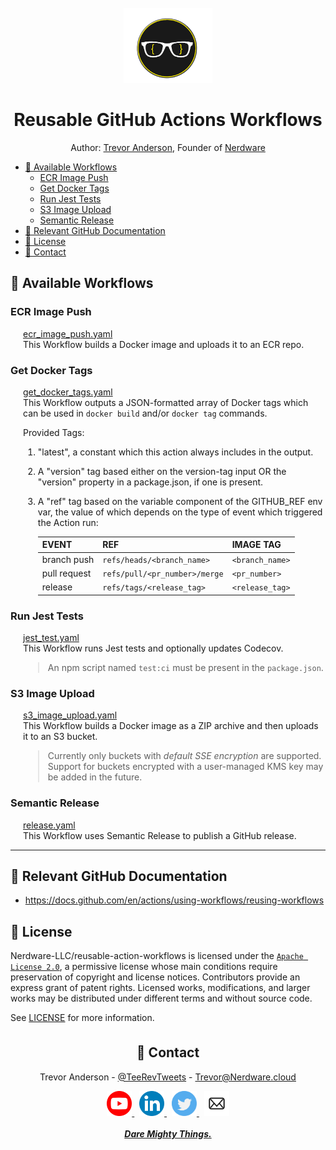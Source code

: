 <br>
<div align="center">

  <a href="https://github.com/Nerdware-LLC">
    <img src="https://github.com/Nerdware-LLC/.github/blob/main/profile/nerdware_logo.png" height="120" alt="Nerdware_Logo" />
  </a>

  <h1>Reusable GitHub Actions Workflows</h1>

Author: [Trevor Anderson](https://github.com/trevor-anderson), Founder of [Nerdware](https://github.com/Nerdware-LLC)

</div>

- [🚀 Available Workflows](#-available-workflows)
  - [ECR Image Push](#ecr-image-push)
  - [Get Docker Tags](#get-docker-tags)
  - [Run Jest Tests](#run-jest-tests)
  - [S3 Image Upload](#s3-image-upload)
  - [Semantic Release](#semantic-release)
- [📖 Relevant GitHub Documentation](#-relevant-github-documentation)
- [📝 License](#-license)
- [💬 Contact](#-contact)

## 🚀 Available Workflows

### ECR Image Push

<div style="padding-left:20px;">

[ecr_image_push.yaml](/.github/workflows/ecr_image_push.yaml) <br>
This Workflow builds a Docker image and uploads it to an ECR repo.

</div>

### Get Docker Tags

<div style="padding-left:20px;">

[get_docker_tags.yaml](/.github/workflows/get_docker_tags.yaml) <br>
This Workflow outputs a JSON-formatted array of Docker tags which can be used in `docker build` and/or `docker tag` commands.

Provided Tags:

1. "latest", a constant which this action always includes in the output.
2. A "version" tag based either on the version-tag input OR the "version" property in a package.json, if one is present.
3. A "ref" tag based on the variable component of the GITHUB_REF env var, the value of which depends on the type of event which triggered the Action run:

   | EVENT        | REF                           | IMAGE TAG       |
   | :----------- | :---------------------------- | :-------------- |
   | branch push  | `refs/heads/<branch_name>`    | `<branch_name>` |
   | pull request | `refs/pull/<pr_number>/merge` | `<pr_number>`   |
   | release      | `refs/tags/<release_tag>`     | `<release_tag>` |

</div>

### Run Jest Tests

<div style="padding-left:20px;">

[jest_test.yaml](/.github/workflows/jest_test.yaml) <br>
This Workflow runs Jest tests and optionally updates Codecov.

> An npm script named `test:ci` must be present in the `package.json`.

</div>

### S3 Image Upload

<div style="padding-left:20px;">

[s3_image_upload.yaml](/.github/workflows/s3_image_upload.yaml) <br>
This Workflow builds a Docker image as a ZIP archive and then uploads it to an S3 bucket.

> Currently only buckets with _default SSE encryption_ are supported. Support for buckets encrypted with a user-managed KMS key may be added in the future.

</div>

### Semantic Release

<div style="padding-left:20px;">

[release.yaml](/.github/workflows/release.yaml) <br>
This Workflow uses Semantic Release to publish a GitHub release.

</div>

---

## 📖 Relevant GitHub Documentation

- https://docs.github.com/en/actions/using-workflows/reusing-workflows

## 📝 License

Nerdware-LLC/reusable-action-workflows is licensed under the [`Apache License 2.0`](/LICENSE), a permissive license whose main conditions require preservation of copyright and license notices. Contributors provide an express grant of patent rights. Licensed works, modifications, and larger works may be distributed under different terms and without source code.

See [LICENSE](/LICENSE) for more information.

<div align="center" style="margin-top:35px;">

## 💬 Contact

Trevor Anderson - [@TeeRevTweets](https://twitter.com/teerevtweets) - [Trevor@Nerdware.cloud](mailto:Trevor@Nerdware.cloud)

  <a href="https://www.youtube.com/channel/UCguSCK_j1obMVXvv-DUS3ng">
    <img src="./.github/assets/YouTube_icon_circle.svg" height="40" />
  </a>
  &nbsp;
  <a href="https://www.linkedin.com/in/trevor-anderson-3a3b0392/">
    <img src="./.github/assets/LinkedIn_icon_circle.svg" height="40" />
  </a>
  &nbsp;
  <a href="https://twitter.com/TeeRevTweets">
    <img src="./.github/assets/Twitter_icon_circle.svg" height="40" />
  </a>
  &nbsp;
  <a href="mailto:Trevor@Nerdware.cloud">
    <img src="./.github/assets/email_icon_circle.svg" height="40" />
  </a>
  <br><br>

  <a href="https://daremightythings.co/">
    <strong><i>Dare Mighty Things.</i></strong>
  </a>

</div>

<!-- LINKS -->

[pre-commit-shield]: https://img.shields.io/badge/pre--commit-33A532.svg?logo=pre-commit&logoColor=F8B424&labelColor=gray
[semantic-shield]: https://img.shields.io/badge/%20%20%F0%9F%93%A6%F0%9F%9A%80-semantic--release-E10079.svg
[semantic-gh-action-url]: https://github.com/cycjimmy/semantic-release-action
[license-shield]: https://img.shields.io/badge/license-Proprietary-000080.svg?labelColor=gray
[gh-action-docs-url]: https://docs.github.com/en/actions/security-guides/encrypted-secrets
[gh-pat-docs-url]: https://docs.github.com/en/authentication/keeping-your-account-and-data-secure/creating-a-personal-access-token
